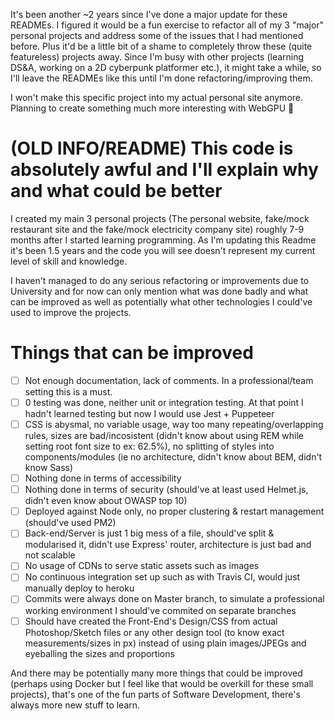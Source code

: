 
It's been another ~2 years since I've done a major update for these READMEs.
I figured it would be a fun exercise to refactor all of my 3 "major" personal projects and address some of the issues that I had mentioned before.
Plus it'd be a little bit of a shame to completely throw these (quite featureless) projects away.
Since I'm busy with other projects (learning DS&A, working on a 2D cyberpunk platformer etc.), it might take a while, so I'll leave the READMEs like this until I'm done refactoring/improving them.

I won't make this specific project into my actual personal site anymore. Planning to create something much more interesting with WebGPU :eyes:

# (OLD INFO/README) This code is absolutely awful and I'll explain why and what could be better

I created my main 3 personal projects (The personal website, fake/mock restaurant site and the fake/mock electricity company site) roughly 7-9 months after I started learning programming. As I'm updating this Readme it's been 1.5 years and the code you will see doesn't represent my current level of skill and knowledge.

I haven't managed to do any serious refactoring or improvements due to University and for now can only mention what was done badly and what can be improved as well as potentially what other technologies I could've used to improve the projects.

# Things that can be improved
- [ ] Not enough documentation, lack of comments. In a professional/team setting this is a must.
- [ ] 0 testing was done, neither unit or integration testing. At that point I hadn't learned testing but now I would use Jest + Puppeteer
- [ ] CSS is abysmal, no variable usage, way too many repeating/overlapping rules, sizes are bad/incosistent (didn't know about using REM while setting root font size to ex: 62.5%), no splitting of styles into components/modules (ie no architecture, didn't know about BEM, didn't know Sass)
- [ ] Nothing done in terms of accessibility
- [ ] Nothing done in terms of security (should've at least used Helmet.js, didn't even know about OWASP top 10)
- [ ] Deployed against Node only, no proper clustering & restart management (should've used PM2)
- [ ] Back-end/Server is just 1 big mess of a file, should've split & modularised it, didn't use Express' router, architecture is just bad and not scalable
- [ ] No usage of CDNs to serve static assets such as images
- [ ] No continuous integration set up such as with Travis CI, would just manually deploy to heroku
- [ ] Commits were always done on Master branch, to simulate a professional working environment I should've commited on separate branches
- [ ] Should have created the Front-End's Design/CSS from actual Photoshop/Sketch files or any other design tool (to know exact measurements/sizes in px) instead of using plain images/JPEGs and eyeballing the sizes and proportions

And there may be potentially many more things that could be improved (perhaps using Docker but I feel like that would be overkill for these small projects), that's one of the fun parts of Software Development, there's always more new stuff to learn. 
